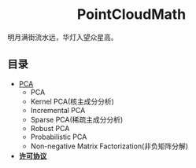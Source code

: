 <h1 align="center">PointCloudMath</h1>

明月满街流水远，华灯入望众星高。


## 目录 
- [PCA](/PCA.md)
  - PCA
  - Kernel PCA(核主成分分析)
  - Incremental PCA
  - Sparse PCA(稀疏主成分分析)
  - Robust PCA
  - Probabilistic PCA
  - Non-negative Matrix Factorization(非负矩阵分解)
- [**许可协议**](/LICENSE.md)